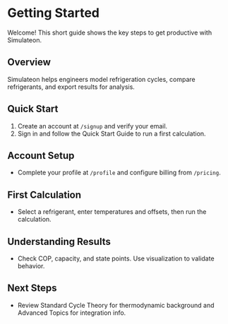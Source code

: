 # Getting Started

Welcome! This short guide shows the key steps to get productive with Simulateon.

## Overview

Simulateon helps engineers model refrigeration cycles, compare refrigerants, and export results for analysis.

## Quick Start

1. Create an account at `/signup` and verify your email.
2. Sign in and follow the Quick Start Guide to run a first calculation.

## Account Setup

- Complete your profile at `/profile` and configure billing from `/pricing`.

## First Calculation

- Select a refrigerant, enter temperatures and offsets, then run the calculation.

## Understanding Results

- Check COP, capacity, and state points. Use visualization to validate behavior.

## Next Steps

- Review Standard Cycle Theory for thermodynamic background and Advanced Topics for integration info.
